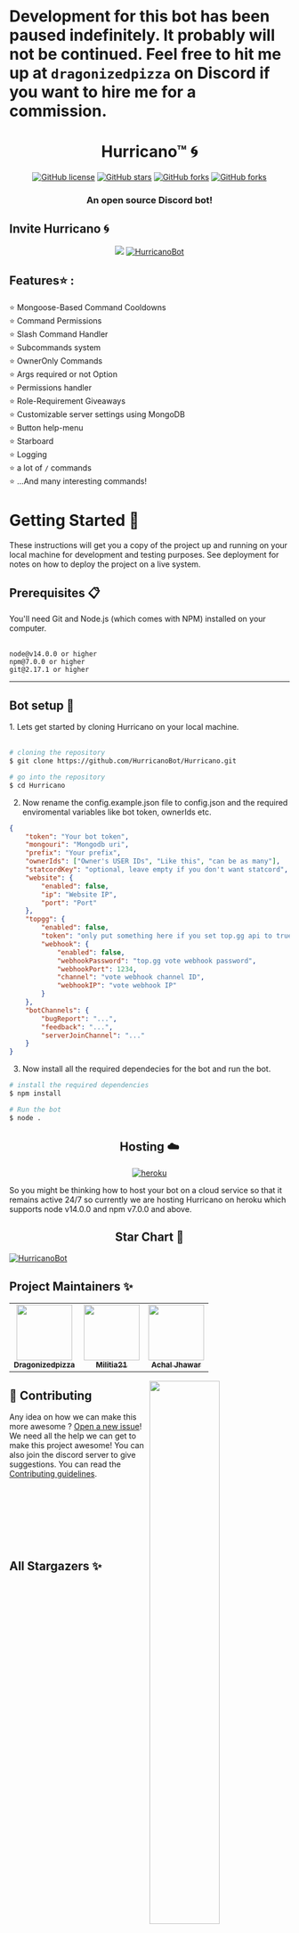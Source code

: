 # Development for this bot has been paused indefinitely. It probably will not be continued. Feel free to hit me up at `dragonizedpizza` on Discord if you want to hire me for a commission.

<h1 align="center"> Hurricano™  🌀</h1>
<p align="center">
<a href="https://github.com/HurricanoBot/Hurricano/blob/main/LICENSE.md"><img alt="GitHub license" src="https://img.shields.io/github/license/HurricanoBot/Hurricano?style=for-the-badge"></a>
<a href="https://github.com/HurricanoBot/Hurricano/stargazers"><img alt="GitHub stars" src="https://img.shields.io/github/stars/HurricanoBot/Hurricano?style=for-the-badge"></a> 
<a href="https://github.com/HurricanoBot/Hurricano/network"><img alt="GitHub forks" src="https://img.shields.io/github/forks/HurricanoBot/Hurricano?style=for-the-badge"></a>
<a href="https://discord.gg/vMvdy39qYD"><img alt="GitHub forks" src="https://img.shields.io/badge/Discord-7289DA?style=for-the-badge&logo=discord&logoColor=white"></a>
</p>
<h3 align="center">An open source Discord bot!</h3>

<h2>Invite Hurricano 🌀</h2>
<div align=center>
<a href="https://discordbotlist.com/bots/803169312827113483"><img src="https://discordbotlist.com/api/v1/bots/803169312827113483/widget"></a>
<a href="https://top.gg/bot/803169312827113483"></center>
<img src="https://top.gg/api/widget/803169312827113483.svg" alt="HurricanoBot"/>
</a>

</div>

<h2>Features⭐ :</h2>

⭐ Mongoose-Based Command Cooldowns
<br/>
⭐ Command Permissions
<br/>
⭐ Slash Command Handler
<br/>
⭐ Subcommands system
<br/>
⭐ OwnerOnly Commands
<br/>
⭐ Args required or not Option
<br/>
⭐ Permissions handler
<br/>
⭐ Role-Requirement Giveaways
<br/>
⭐ Customizable server settings using MongoDB
<br/>
⭐ Button help-menu
<br/>
⭐ Starboard
<br/>
⭐ Logging
<br/>
⭐ a lot of `/` commands
<br/>
⭐ ...And many interesting commands!

<h1> Getting Started  🚀</h1>

These instructions will get you a copy of the project up and running on your local machine for development and testing purposes. See deployment for notes on how to deploy the project on a live system.

<h2> Prerequisites 📋 </h2>
You'll need Git and Node.js (which comes with NPM) installed on your computer.
</br>
</br>

```
node@v14.0.0 or higher
npm@7.0.0 or higher
git@2.17.1 or higher
```

<hr>
<h2>Bot setup  🔧</h2>
1. Lets get started by cloning Hurricano on your local machine.
</br>
</br>

```bash
# cloning the repository
$ git clone https://github.com/HurricanoBot/Hurricano.git

# go into the repository
$ cd Hurricano

```

2. Now rename the config.example.json file to config.json and the required enviromental variables like bot token, ownerIds etc.

```json
{
	"token": "Your bot token",
	"mongouri": "Mongodb uri",
	"prefix": "Your prefix",
	"ownerIds": ["Owner's USER IDs", "Like this", "can be as many"],
	"statcordKey": "optional, leave empty if you don't want statcord",
	"website": {
		"enabled": false,
		"ip": "Website IP",
		"port": "Port"
	},
	"topgg": {
		"enabled": false,
		"token": "only put something here if you set top.gg api to true",
		"webhook": {
			"enabled": false,
			"webhookPassword": "top.gg vote webhook password",
			"webhookPort": 1234,
			"channel": "vote webhook channel ID",
			"webhookIP": "vote webhook IP"
		}
	},
	"botChannels": {
		"bugReport": "...",
		"feedback": "...",
		"serverJoinChannel": "..."
	}
}
```

3. Now install all the required dependecies for the bot and run the bot.

```bash
# install the required dependencies
$ npm install

# Run the bot
$ node .
```

<h2 align="center"> Hosting ☁️</h2>
<p align="center">
<a href="https://heroku.com/"><img alt="heroku" src="https://img.shields.io/badge/Heroku-430098?style=for-the-badge&logo=heroku&logoColor=white"></a>
</p>
So you might be thinking how to host your bot on a cloud service so that it remains active 24/7 so currently we are hosting Hurricano on heroku which supports node v14.0.0 and npm v7.0.0 and above. 
<h2 align="center">Star Chart 🌟 </h2>
<a href="https://github.com/HurricanoBot/Hurricano/stargazers">
    <img src="https://starchart.cc/HurricanoBot/Hurricano.svg" alt="HurricanoBot"/>
</a>

## Project Maintainers ✨

<table>
  <tr>
    <td align="center"><a href="https://github.com/Dragonizedpizza"><img src="https://avatars.githubusercontent.com/u/70718540?v=4" width="100px;" alt=""/><br /><sub><b>Dragonizedpizza
</b></sub></a></td>
    <td align="center"><a href="https://github.com/Militia21"><img src="https://avatars.githubusercontent.com/u/70501605?v=4" width="100px;" alt=""/><br /><sub><b>Militia21</b></sub></a></td>
     <td align="center"><a href="https://github.com/achaljhawar"><img src="https://avatars.githubusercontent.com/u/35405812?v=4" width="100px;" alt=""/><br /><sub><b>Achal Jhawar</b></sub></a></td>
  </tr>
</table>
<img src="https://raw.githubusercontent.com/HurricanoBot/HurricanoImages/d0facab8f7e20042e5f1381525d6a80ada6e62e6/other/undraw_real_time_collaboration_c62i.svg" width="50%" align="right">
<h2>🤝 Contributing</h2>

Any idea on how we can make this more awesome ? [Open a new issue](https://github.com/Hurricanobot/Hurricano/issues)! We need all the help we can get to make this project awesome! You can also join the discord server to give suggestions. You can read the [Contributing guidelines](CONTRIBUTING.md).

<br/>
<br/>
<br/>
<br/>
<br/>
<br/>

## All Stargazers ✨

[![Stargazers repo roster for @Hurricanobot/Hurricano](https://reporoster.com/stars/Hurricanobot/Hurricano)](https://github.com/Hurricanobot/Hurricano/stargazers)

## License 📝

Hurricano™ Bot is licensed under the GPL 3.0 license. See the file `LICENSE` for more information. If you plan to use any part of this source code in your own bot, We would be grateful if you would include some form of credit somewhere.

